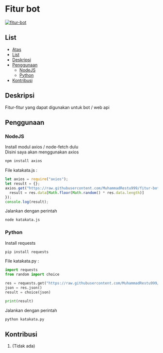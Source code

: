 # Fitur bot
[![fitur-bot](https://github-readme-stats.vercel.app/api/pin/?username=MuhammadRestu999&repo=fitur-bot)](https://github.com/MuhammadRestu999/fitur-bot)

## List
- [Atas](#fitur-bot)
- [List](#list)
- [Deskripsi](#deskripsi)
- [Penggunaan](#penggunaan)
  - [NodeJS](#nodejs)
  - [Python](#python)
- [Kontribusi](#kontribusi)

## Deskripsi
Fitur-fitur yang dapat digunakan untuk bot / web api

## Penggunaan
### NodeJS
Install modul axios / node-fetch dulu<br>
Disini saya akan menggunakan axios<br>
```bash
npm install axios
```

File katakata.js :
```javascript
let axios = require("axios");
let result = {};
axios.get("https://raw.githubusercontent.com/MuhammadRestu999/fitur-bot/main/random/text/KataKataAnime.json").then((res) => {
  result = res.data[Math.floor(Math.random() * res.data.length)]
});
console.log(result);
```

Jalankan dengan perintah
```bash
node katakata.js
```

### Python
Install requests
```bash
pip install requests
```

File katakata.py :
```python
import requests
from random import choice

res = requests.get("https://raw.githubusercontent.com/MuhammadRestu999/fitur-bot/main/random/text/KataKataAnime.json")
json = res.json()
result = choice(json)

print(result)
```
Jalankan dengan perintah
```bash
python katakata.py
```

## Kontribusi
1. (Tidak ada)
